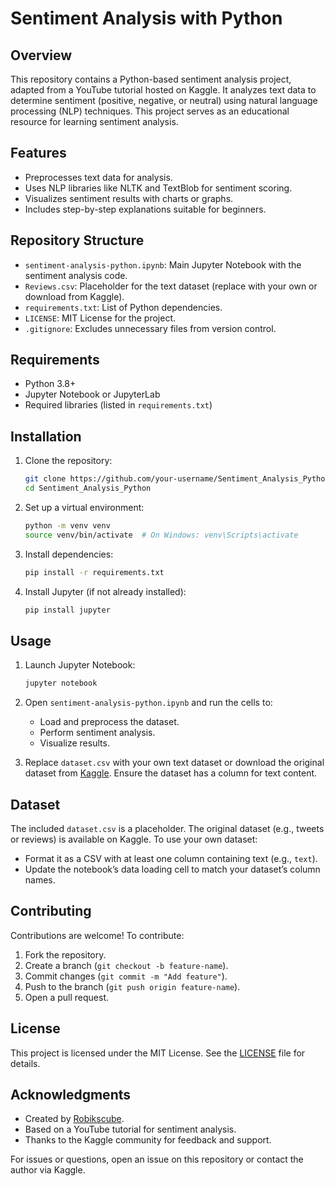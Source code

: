 # Sentiment Analysis with Python

## Overview

This repository contains a Python-based sentiment analysis project, adapted from a YouTube tutorial hosted on Kaggle. It analyzes text data to determine sentiment (positive, negative, or neutral) using natural language processing (NLP) techniques. This project serves as an educational resource for learning sentiment analysis.

## Features

- Preprocesses text data for analysis.
- Uses NLP libraries like NLTK and TextBlob for sentiment scoring.
- Visualizes sentiment results with charts or graphs.
- Includes step-by-step explanations suitable for beginners.

## Repository Structure

- `sentiment-analysis-python.ipynb`: Main Jupyter Notebook with the sentiment analysis code.
- `Reviews.csv`: Placeholder for the text dataset (replace with your own or download from Kaggle).
- `requirements.txt`: List of Python dependencies.
- `LICENSE`: MIT License for the project.
- `.gitignore`: Excludes unnecessary files from version control.

## Requirements

- Python 3.8+
- Jupyter Notebook or JupyterLab
- Required libraries (listed in `requirements.txt`)

## Installation

1. Clone the repository:
   ```bash
   git clone https://github.com/your-username/Sentiment_Analysis_Python.git
   cd Sentiment_Analysis_Python
   ```

2. Set up a virtual environment:
   ```bash
   python -m venv venv
   source venv/bin/activate  # On Windows: venv\Scripts\activate
   ```

3. Install dependencies:
   ```bash
   pip install -r requirements.txt
   ```

4. Install Jupyter (if not already installed):
   ```bash
   pip install jupyter
   ```

## Usage

1. Launch Jupyter Notebook:
   ```bash
   jupyter notebook
   ```

2. Open `sentiment-analysis-python.ipynb` and run the cells to:
   - Load and preprocess the dataset.
   - Perform sentiment analysis.
   - Visualize results.

3. Replace `dataset.csv` with your own text dataset or download the original dataset from [Kaggle](https://www.kaggle.com/code/robikscube/sentiment-analysis-python-youtube-tutorial/data). Ensure the dataset has a column for text content.

## Dataset

The included `dataset.csv` is a placeholder. The original dataset (e.g., tweets or reviews) is available on Kaggle. To use your own dataset:
- Format it as a CSV with at least one column containing text (e.g., `text`).
- Update the notebook’s data loading cell to match your dataset’s column names.

## Contributing

Contributions are welcome! To contribute:
1. Fork the repository.
2. Create a branch (`git checkout -b feature-name`).
3. Commit changes (`git commit -m "Add feature"`).
4. Push to the branch (`git push origin feature-name`).
5. Open a pull request.

## License

This project is licensed under the MIT License. See the [LICENSE](LICENSE) file for details.

## Acknowledgments

- Created by [Robikscube](https://www.kaggle.com/robikscube).
- Based on a YouTube tutorial for sentiment analysis.
- Thanks to the Kaggle community for feedback and support.

For issues or questions, open an issue on this repository or contact the author via Kaggle.
